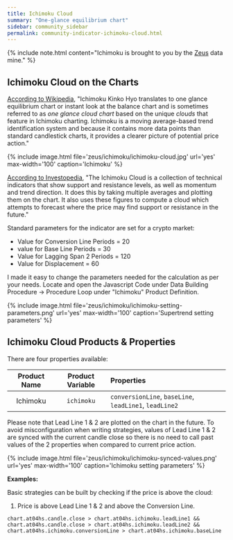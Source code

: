 ```yaml
---
title: Ichimoku Cloud
summary: "One-glance equilibrium chart"
sidebar: community_sidebar
permalink: community-indicator-ichimoku-cloud.html
---
```


{% include note.html content="Ichimoku is brought to you by the [Zeus](community-data-mine-zeus.html) data mine." %}

## Ichimoku Cloud on the Charts

<a href="https://en.wikipedia.org/wiki/Ichimoku_Kink%C5%8D_Hy%C5%8D#:~:text=Ichimoku%20is%20a%20moving%20average,picture%20of%20potential%20price%20action" rel="nofollow" rel="noopener" target="_blank">According to Wikipedia</a>, "Ichimoku Kinko Hyo translates to one glance equilibrium chart or instant look at the balance chart and is sometimes referred to as *one glance cloud chart* based on the unique *clouds* that feature in Ichimoku charting. Ichimoku is a moving average-based trend identification system and because it contains more data points than standard candlestick charts, it provides a clearer picture of potential price action."

{% include image.html file='zeus/ichimoku/ichimoku-cloud.jpg' url='yes' max-width='100' caption='Ichimoku' %}

<a href="https://www.investopedia.com/terms/i/ichimoku-cloud.asp" rel="nofollow" rel="noopener" target="_blank">According to Investopedia</a>, "The Ichimoku Cloud is a collection of technical indicators that show support and resistance levels, as well as momentum and trend direction. It does this by taking multiple averages and plotting them on the chart. It also uses these figures to compute a cloud which attempts to forecast where the price may find support or resistance in the future."
 
Standard parameters for the indicator are set for a crypto market:

* Value for Conversion Line Periods = 20
* value for Base Line Periods = 30
* Value for Lagging Span 2 Periods = 120
* Value for Displacement = 60

I made it easy to change the parameters needed for the calculation as per your needs. Locate and open the Javascript Code under Data Building Procedure -> Procedure Loop under "Ichimoku" Product Definition.

{% include image.html file='zeus/ichimoku/ichimoku-setting-parameters.png' url='yes' max-width='100' caption='Supertrend setting parameters' %}

## Ichimoku Cloud Products & Properties

There are four properties available:

| Product Name | Product Variable | Properties |
| :---: | :---: | :--- | 
| Ichimoku | ```ichimoku``` | ```conversionLine```, ```baseLine```, ```leadLine1```, ```leadLine2``` |

Please note that Lead Line 1 & 2 are plotted on the chart in the future. To avoid misconfiguration when writing strategies, values of Lead Line 1 & 2 are synced with the current candle close so there is no need to call past values of the 2 properties when compared to current price action.

{% include image.html file='zeus/ichimoku/ichimoku-synced-values.png' url='yes' max-width='100' caption='Ichimoku setting parameters' %}

**Examples:**

Basic strategies can be built by checking if the price is above the cloud: 

1. Price is above Lead Line 1 & 2 and above the Conversion Line.

```
chart.at04hs.candle.close > chart.at04hs.ichimoku.leadLine1 && 
chart.at04hs.candle.close > chart.at04hs.ichimoku.leadLine2 && 
chart.at04hs.ichimoku.conversionLine > chart.at04hs.ichimoku.baseLine
``` 

